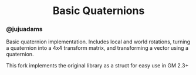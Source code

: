 <h1 align="center">Basic Quaternions</h1>

### @jujuadams

Basic quaternion implementation. Includes local and world rotations, turning a quaternion into a 4x4 transform matrix, and transforming a vector using a quaternion.

This fork implements the original library as a struct for easy use in GM 2.3+
